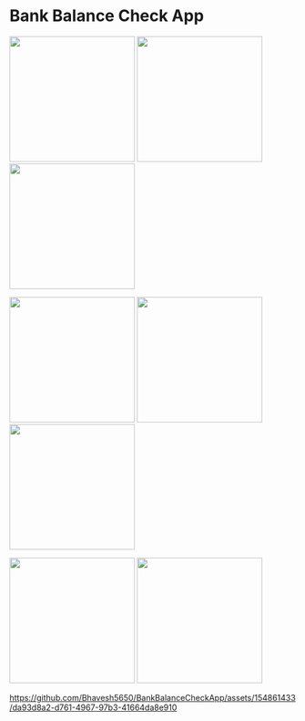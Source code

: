 <h1>Bank Balance Check App</h1>
<p>
  <image src="https://github.com/Bhavesh5650/BankBalanceCheckApp/assets/154861433/3d7f1d76-a49f-45e5-9e1f-7cb74ed49beb" width = "220px"/>
  <image src="https://github.com/Bhavesh5650/BankBalanceCheckApp/assets/154861433/33762b4f-14c3-4563-b3d9-ce493ba262f1" width = "220px"/>
  <image src="https://github.com/Bhavesh5650/BankBalanceCheckApp/assets/154861433/276b8c83-03d0-454b-a0ef-a1d2ed0996da" width = "220px"/>
  
</p>

<p>
  <image src="https://github.com/Bhavesh5650/BankBalanceCheckApp/assets/154861433/ed1c7fcc-8c30-42e3-9524-9f3922a231b0" width = "220px"/>
  <image src="https://github.com/Bhavesh5650/BankBalanceCheckApp/assets/154861433/8f9c0798-ab33-4084-a607-df7c795d83f5" width = "220px"/>
  <image src="https://github.com/Bhavesh5650/BankBalanceCheckApp/assets/154861433/e7cdc60d-bc02-4708-babd-306097e89254" width = "220px"/>
</p>

<p>
  <image src="https://github.com/Bhavesh5650/BankBalanceCheckApp/assets/154861433/0e2f2a49-6a71-4ee0-8b2f-1433520e423d" width = "220px"/>
  <image src="https://github.com/Bhavesh5650/BankBalanceCheckApp/assets/154861433/9b0aad82-9b7f-4c05-9d78-53837f572931" width = "220px"/>
</p>

https://github.com/Bhavesh5650/BankBalanceCheckApp/assets/154861433/da93d8a2-d761-4967-97b3-41664da8e910


